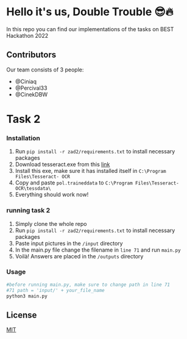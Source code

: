 # Hello it's us, Double Trouble 😎🔥

In this repo you can find our implementations of the tasks on BEST Hackathon 2022

## Contributors
Our team consists of 3 people:
* @Ciniaq
* @Percival33
* @CinekDBW



# Task 2


### Installation
1. Run `pip install -r zad2/requirements.txt` to install necessary packages
2. Download tesseract.exe from this [link](https://github.com/UB-Mannheim/tesseract/wiki)
3. Install this exe, make sure it has installed itself in `C:\Program Files\Tesseract- OCR`
4. Copy and paste `pol.traineddata` to `C:\Program Files\Tesseract-OCR\tessdata\`
5. Everything should work now!


### running task 2
1. Simply clone the whole repo
2. Run `pip install -r zad2/requirements.txt` to install necessary packages
3. Paste input pictures in the `/input` directory
4. In the main.py file change the filename in `line 71` and run `main.py`
5. Voilà! Answers are placed in the `/outputs` directory


### Usage

```python
#before running main.py, make sure to change path in line 71
#71 path = 'input/' + your_file_name
python3 main.py

```

## License
[MIT](https://choosealicense.com/licenses/mit/)